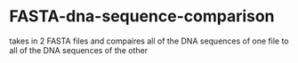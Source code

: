 # FASTA-dna-sequence-comparison
takes in 2 FASTA files and compaires all of the DNA sequences of one file to all of the DNA sequences of the other
